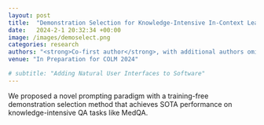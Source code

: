 ```yaml
---
layout: post
title:  "Demonstration Selection for Knowledge-Intensive In-Context Learning"
date:   2024-2-1 20:32:34 +00:00
image: /images/demoselect.png
categories: research
authors: "<strong>Co-first author</strong>, with additional authors omitted for anonymity."
venue: "In Preparation for COLM 2024"

# subtitle: "Adding Natural User Interfaces to Software"
---
```

We proposed a novel prompting paradigm with a training-free demonstration selection method that achieves SOTA performance on knowledge-intensive QA tasks like MedQA.
<!-- With Stan Melax. We ran a Hand-On lab for  Intel's Perceptual Computing SDK at the Intel Development Forum 2013 in San Francisco. The focus was on building novel user interactions and working with 3D sensor data. -->
